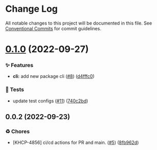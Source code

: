 # Change Log

All notable changes to this project will be documented in this file.
See [Conventional Commits](https://conventionalcommits.org) for commit guidelines.

# [0.1.0](https://github.com/Kong/kong-ui-shared-components/compare/@kong-ui/demo-utils@0.0.2...@kong-ui/demo-utils@0.1.0) (2022-09-27)


### ✨ Features

* **cli:** add new package cli ([#8](https://github.com/Kong/kong-ui-shared-components/issues/8)) ([d4fffc0](https://github.com/Kong/kong-ui-shared-components/commit/d4fffc0b9e022655105fa1c3dd229e1b238efeaf))


### 🚨 Tests

* update test configs ([#11](https://github.com/Kong/kong-ui-shared-components/issues/11)) ([740c2bd](https://github.com/Kong/kong-ui-shared-components/commit/740c2bd8257412b9cdea7041cb5bc935803e27bd))





## 0.0.2 (2022-09-23)


### ♻️ Chores

* [KHCP-4856] ci/cd actions for PR and main. ([#5](https://github.com/Kong/kong-ui-shared-components/issues/5)) ([8fb962d](https://github.com/Kong/kong-ui-shared-components/commit/8fb962d82c1e1efec7a10fe44fd4eb5569c1afdd))
